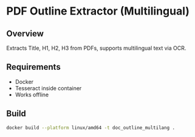 # PDF Outline Extractor (Multilingual)

## Overview
Extracts Title, H1, H2, H3 from PDFs, supports multilingual text via OCR.

## Requirements
- Docker
- Tesseract inside container
- Works offline

## Build
```bash
docker build --platform linux/amd64 -t doc_outline_multilang .
